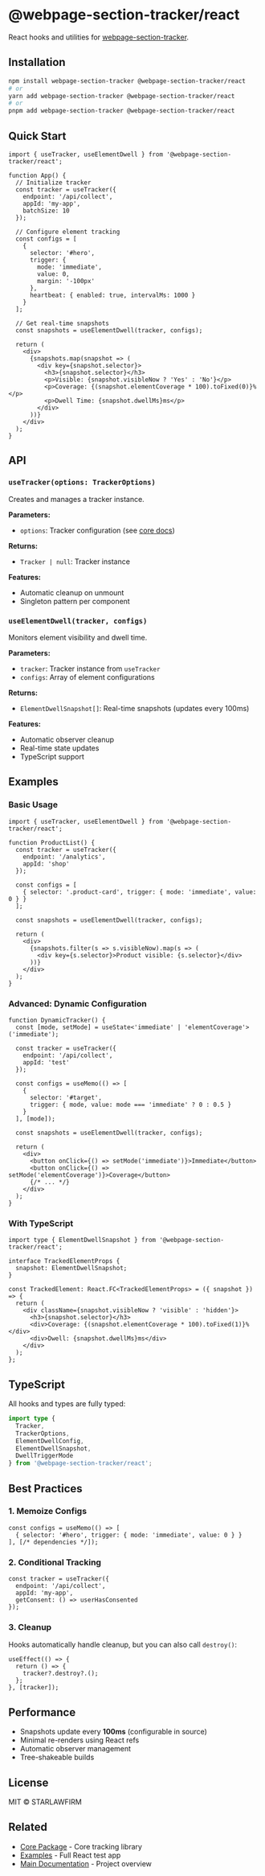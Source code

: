 # @webpage-section-tracker/react

React hooks and utilities for [webpage-section-tracker](../core).

## Installation

```bash
npm install webpage-section-tracker @webpage-section-tracker/react
# or
yarn add webpage-section-tracker @webpage-section-tracker/react
# or
pnpm add webpage-section-tracker @webpage-section-tracker/react
```

## Quick Start

```tsx
import { useTracker, useElementDwell } from '@webpage-section-tracker/react';

function App() {
  // Initialize tracker
  const tracker = useTracker({
    endpoint: '/api/collect',
    appId: 'my-app',
    batchSize: 10
  });

  // Configure element tracking
  const configs = [
    {
      selector: '#hero',
      trigger: { 
        mode: 'immediate', 
        value: 0, 
        margin: '-100px' 
      },
      heartbeat: { enabled: true, intervalMs: 1000 }
    }
  ];

  // Get real-time snapshots
  const snapshots = useElementDwell(tracker, configs);

  return (
    <div>
      {snapshots.map(snapshot => (
        <div key={snapshot.selector}>
          <h3>{snapshot.selector}</h3>
          <p>Visible: {snapshot.visibleNow ? 'Yes' : 'No'}</p>
          <p>Coverage: {(snapshot.elementCoverage * 100).toFixed(0)}%</p>
          <p>Dwell Time: {snapshot.dwellMs}ms</p>
        </div>
      ))}
    </div>
  );
}
```

## API

### `useTracker(options: TrackerOptions)`

Creates and manages a tracker instance.

**Parameters:**
- `options`: Tracker configuration (see [core docs](../core/README.md#api-reference))

**Returns:**
- `Tracker | null`: Tracker instance

**Features:**
- Automatic cleanup on unmount
- Singleton pattern per component

### `useElementDwell(tracker, configs)`

Monitors element visibility and dwell time.

**Parameters:**
- `tracker`: Tracker instance from `useTracker`
- `configs`: Array of element configurations

**Returns:**
- `ElementDwellSnapshot[]`: Real-time snapshots (updates every 100ms)

**Features:**
- Automatic observer cleanup
- Real-time state updates
- TypeScript support

## Examples

### Basic Usage

```tsx
import { useTracker, useElementDwell } from '@webpage-section-tracker/react';

function ProductList() {
  const tracker = useTracker({
    endpoint: '/analytics',
    appId: 'shop'
  });

  const configs = [
    { selector: '.product-card', trigger: { mode: 'immediate', value: 0 } }
  ];

  const snapshots = useElementDwell(tracker, configs);

  return (
    <div>
      {snapshots.filter(s => s.visibleNow).map(s => (
        <div key={s.selector}>Product visible: {s.selector}</div>
      ))}
    </div>
  );
}
```

### Advanced: Dynamic Configuration

```tsx
function DynamicTracker() {
  const [mode, setMode] = useState<'immediate' | 'elementCoverage'>('immediate');
  
  const tracker = useTracker({ 
    endpoint: '/api/collect', 
    appId: 'test' 
  });

  const configs = useMemo(() => [
    {
      selector: '#target',
      trigger: { mode, value: mode === 'immediate' ? 0 : 0.5 }
    }
  ], [mode]);

  const snapshots = useElementDwell(tracker, configs);

  return (
    <div>
      <button onClick={() => setMode('immediate')}>Immediate</button>
      <button onClick={() => setMode('elementCoverage')}>Coverage</button>
      {/* ... */}
    </div>
  );
}
```

### With TypeScript

```tsx
import type { ElementDwellSnapshot } from '@webpage-section-tracker/react';

interface TrackedElementProps {
  snapshot: ElementDwellSnapshot;
}

const TrackedElement: React.FC<TrackedElementProps> = ({ snapshot }) => {
  return (
    <div className={snapshot.visibleNow ? 'visible' : 'hidden'}>
      <h3>{snapshot.selector}</h3>
      <div>Coverage: {(snapshot.elementCoverage * 100).toFixed(1)}%</div>
      <div>Dwell: {snapshot.dwellMs}ms</div>
    </div>
  );
};
```

## TypeScript

All hooks and types are fully typed:

```typescript
import type {
  Tracker,
  TrackerOptions,
  ElementDwellConfig,
  ElementDwellSnapshot,
  DwellTriggerMode
} from '@webpage-section-tracker/react';
```

## Best Practices

### 1. Memoize Configs

```tsx
const configs = useMemo(() => [
  { selector: '#hero', trigger: { mode: 'immediate', value: 0 } }
], [/* dependencies */]);
```

### 2. Conditional Tracking

```tsx
const tracker = useTracker({
  endpoint: '/api/collect',
  appId: 'my-app',
  getConsent: () => userHasConsented
});
```

### 3. Cleanup

Hooks automatically handle cleanup, but you can also call `destroy()`:

```tsx
useEffect(() => {
  return () => {
    tracker?.destroy?.();
  };
}, [tracker]);
```

## Performance

- Snapshots update every **100ms** (configurable in source)
- Minimal re-renders using React refs
- Automatic observer management
- Tree-shakeable builds

## License

MIT © STARLAWFIRM

## Related

- [Core Package](../core) - Core tracking library
- [Examples](../../examples/react-test-app) - Full React test app
- [Main Documentation](../../README.md) - Project overview

